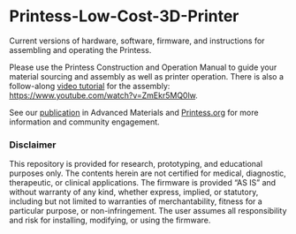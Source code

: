 # Printess-Low-Cost-3D-Printer
Current versions of hardware, software, firmware, and instructions for assembling and operating the Printess.

Please use the Printess Construction and Operation Manual to guide your material sourcing and assembly as well as printer operation. There is also a follow-along [video tutorial](https://www.youtube.com/watch?v=ZmEkr5MQ0lw) for the assembly: https://www.youtube.com/watch?v=ZmEkr5MQ0lw.

See our [publication](https://advanced.onlinelibrary.wiley.com/doi/10.1002/adma.202414971) in Advanced Materials and [Printess.org](https://www.printess.org) for more information and community engagement.

### Disclaimer

This repository is provided for research, prototyping, and educational purposes only. The contents herein are not certified for medical, diagnostic, therapeutic, or clinical applications. The firmware is provided “AS IS” and without warranty of any kind, whether express, implied, or statutory, including but not limited to warranties of merchantability, fitness for a particular purpose, or non-infringement. The user assumes all responsibility and risk for installing, modifying, or using the firmware.